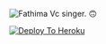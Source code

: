 ![Fathima](https://github.com/MR-JINN-OF-TG/Fathima/tree/main/Fathima.jpg) 
Vc singer. 🙃


[![Deploy To Heroku](https://www.herokucdn.com/deploy/button.svg)](https://heroku.com/deploy?template=https://github.com/MR-JINN-OF-TG/ShreyaGoshal)
